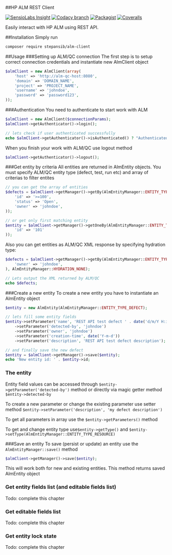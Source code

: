 ##HP ALM REST Client   

[![SensioLabs Insight](https://img.shields.io/sensiolabs/i/ae30c4dd-a564-45cc-b393-649e43d43238.svg)](https://insight.sensiolabs.com/projects/ae30c4dd-a564-45cc-b393-649e43d43238)
[![Codacy branch](https://img.shields.io/codacy/1c4d056c8029418b8ffaf377994e96ce/master.svg)](https://www.codacy.com/app/stepan-sib/alm-client)
[![Packagist](https://img.shields.io/packagist/v/stepansib/alm-client.svg)](https://packagist.org/packages/stepansib/alm-client)
[![Coveralls](https://img.shields.io/coveralls/stepansib/alm-client.svg)](https://coveralls.io/github/stepansib/alm-client)

Easily interact with HP ALM using REST API. 

##Installation
Simply run
```bash
composer require stepansib/alm-client
```

##Usage
###Setting up ALM/QC connection
The first step is to setup correct connection credentials and instantiate new AlmClient object
```php
$almClient = new AlmClient(array(
    'host' => 'http://alm-qc-host:8080',
    'domain' => 'DOMAIN_NAME',
    'project' => 'PROJECT_NAME',
    'username' => 'johndoe',
    'password' => 'password123',
));
```

###Authentication
You need to authenticate to start work with ALM
```php
$almClient = new AlmClient($connectionParams);
$almClient->getAuthenticator()->login();

// lets check if user authenticated successfully
echo $almClient->getAuthenticator()->isAuthenticated() ? "Authenticated" : "Not authenticated";
```

When you finish your work with ALM/QC use logout method
```php
$almClient->getAuthenticator()->logout();
```

###Get entity by criteria
All entities are returned in AlmEntity objects. You must specify ALM/QC entity type (defect, test, run etc) and array of criterias to filter entites
```php
// you can get the array of entities
$defects = $almClient->getManager()->getBy(AlmEntityManager::ENTITY_TYPE_DEFECT, array(
    'id' => '>=100',
    'status' => 'Open',
    'owner' => 'johndoe',
));

// or get only first matching entity
$entity = $almClient->getManager()->getOneBy(AlmEntityManager::ENTITY_TYPE_DEFECT, array(
    'id' => '101'
));
```
Also you can get entities as ALM/QC XML response by specifying hydration type:
```php
$defects = $almClient->getManager()->getBy(AlmEntityManager::ENTITY_TYPE_DEFECT, array(
    'owner' => 'johndoe',
), AlmEntityManager::HYDRATION_NONE);

// Lets output the XML returned by ALM/QC
echo $defects;
```

###Create a new entity
To create a new entity you have to instantiate an AlmEntity object
```php
$entity = new AlmEntity(AlmEntityManager::ENTITY_TYPE_DEFECT);

// lets fill some entity fields
$entity->setParameter('name', 'REST API test defect ' . date('d/m/Y H:i:s'))
    ->setParameter('detected-by', 'johndoe')
    ->setParameter('owner', 'johndoe')
    ->setParameter('creation-time', date('Y-m-d'))
    ->setParameter('description', 'REST API test defect description');

// and finally save the new defect
$entity = $almClient->getManager()->save($entity);
echo 'New entity id: ' . $entity->id;
```

### The entity
Entity field values can be accessed through `$entity->getParameter('detected-by')` method or directly via magic getter method `$entity->detected-by`

To create a new parameter or change the existing parameter use setter method `$entity->setParameter('description', 'my defect description')`

To get all parameters in array use the `$entity->getParameters()` method

To get and change entity type use`$entity->getType()` and `$entity->setType(AlmEntityManager::ENTITY_TYPE_RESOURCE)`

###Save an entity
To save (persist or update) an entity use the `AlmEntityManager::save()` method
```php
$almClient->getManager()->save($entity);
```
This will work both for new and existing entities. This method returns saved AlmEntity object

### Get entity fields list (and editable fields list)
Todo: complete this chapter

### Get editable fields list
Todo: complete this chapter

### Get entity lock state
Todo: complete this chapter